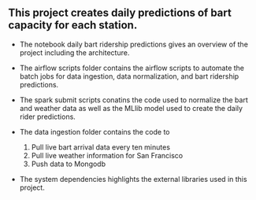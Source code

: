 ## This project creates daily predictions of bart capacity for each station.

- The notebook daily bart ridership predictions gives an overview of the project including the architecture.

- The airflow scripts folder contains the airflow scripts to automate the batch jobs for data ingestion, data normalization, and bart ridership predictions.

- The spark submit scripts conatins the code used to normalize the bart and weather data as well as the MLlib model used to create the daily rider predictions.

- The data ingestion folder contains the code to
  1) Pull live bart arrival data every ten minutes
  2) Pull live weather information for San Francisco
  3) Push data to Mongodb

- The system dependencies highlights the external libraries used in this project.


